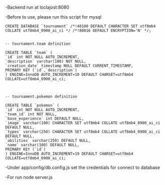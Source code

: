-Backend run at loclajost:8080

-Before to use, please run this script for mysql

    CREATE DATABASE `tournament` /*!40100 DEFAULT CHARACTER SET utf8mb4 COLLATE utf8mb4_0900_ai_ci */ /*!80016 DEFAULT ENCRYPTION='N' */;


    -- tournament.team definition

    CREATE TABLE `team` (
    `id` int NOT NULL AUTO_INCREMENT,
    `description` varchar(100) NOT NULL,
    `creation_date` timestamp NULL DEFAULT CURRENT_TIMESTAMP,
    PRIMARY KEY (`id`,`description`)
    ) ENGINE=InnoDB AUTO_INCREMENT=10 DEFAULT CHARSET=utf8mb4 COLLATE=utf8mb4_0900_ai_ci;



    -- tournament.pokemon definition

    CREATE TABLE `pokemon` (
    `id` int NOT NULL AUTO_INCREMENT,
    `team_id` int NOT NULL,
    `base_experience` int DEFAULT NULL,
    `image` varchar(100) CHARACTER SET utf8mb4 COLLATE utf8mb4_0900_ai_ci DEFAULT NULL,
    `types` varchar(250) CHARACTER SET utf8mb4 COLLATE utf8mb4_0900_ai_ci DEFAULT NULL,
    `abilities` varchar(250) DEFAULT NULL,
    `name` varchar(100) DEFAULT NULL,
    PRIMARY KEY (`id`)
    ) ENGINE=InnoDB AUTO_INCREMENT=19 DEFAULT CHARSET=utf8mb4 COLLATE=utf8mb4_0900_ai_ci;

-Under app/config/db.config.js set the credentials for connect to database


-For run
    node server.js